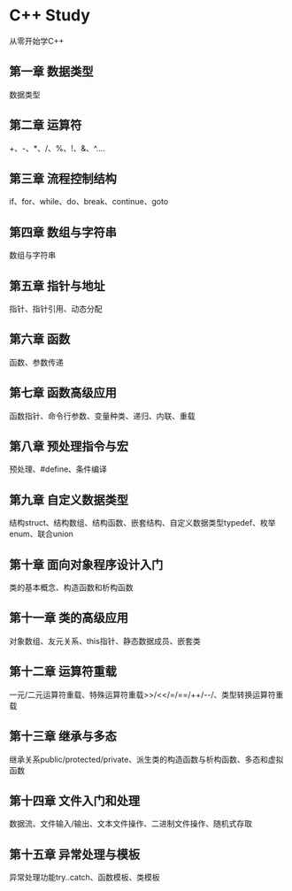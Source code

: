 # C++ Study
从零开始学C++

## 第一章 数据类型
数据类型

## 第二章 运算符
+、-、*、/、%、!、&、^....

## 第三章 流程控制结构
if、for、while、do、break、continue、goto

## 第四章 数组与字符串
数组与字符串

## 第五章 指针与地址
指针、指针引用、动态分配

## 第六章 函数
函数、参数传递

## 第七章 函数高级应用
函数指针、命令行参数、变量种类、递归、内联、重载

## 第八章 预处理指令与宏
预处理、#define、条件编译

## 第九章 自定义数据类型
结构struct、结构数组、结构函数、嵌套结构、自定义数据类型typedef、枚举enum、联合union

## 第十章 面向对象程序设计入门
类的基本概念、构造函数和析构函数

## 第十一章 类的高级应用
对象数组、友元关系、this指针、静态数据成员、嵌套类

## 第十二章 运算符重载
一元/二元运算符重载、特殊运算符重载>>/<</=/==/++/--/、类型转换运算符重载

## 第十三章 继承与多态
继承关系public/protected/private、派生类的构造函数与析构函数、多态和虚拟函数

## 第十四章 文件入门和处理
数据流、文件输入/输出、文本文件操作、二进制文件操作、随机式存取

## 第十五章 异常处理与模板
异常处理功能try..catch、函数模板、类模板